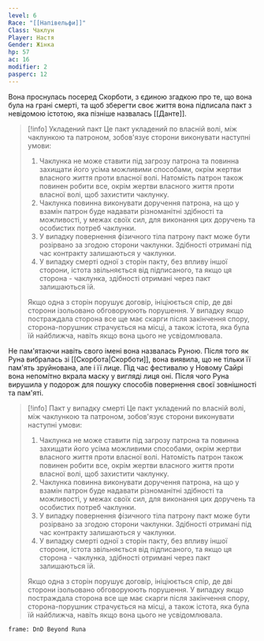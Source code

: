 ```yaml
---
level: 6
Race: "[[Напівельфи]]"
Class: Чаклун
Player: Настя
Gender: Жінка
hp: 57
ac: 16
modifier: 2
pasperc: 12
---
```

Вона проснулась посеред Скорботи, з єдиною згадкою про те, що вона була на грані смерті, та щоб зберегти своє життя вона підписала пакт з невідомою істотою, яка пізніше назвалась [[Данте]].
> [!info] Укладений пакт
> Це пакт укладений по власній волі, між чаклункою та патроном, зобов'язує сторони виконувати наступні умови:
> 1. Чаклунка не може ставити під загрозу патрона та повинна захищати його усіма можливими способами, окрім жертви власного життя проти власної волі. Натомість патрон також повинен робити все, окрім жертви власного життя проти власної волі, щоб захистити чаклунку.
> 2. Чаклунка повинна виконувати доручення патрона, на що у взамін патрон буде надавати різноманітні здібності та можливості, у межах своїх сил, для виконання цих доручень та особистих потреб чаклунки.
> 3. У випадку повернення фізичного тіла патрону пакт може бути розірвано за згодою сторони чаклунки. Здібності отримані під час контракту залишаються у чаклунки.
> 4. У випадку смерті одної з сторін пакту, без впливу іншої сторони, істота звільняється від підписаного, та якщо ця сторона - чаклунка, здібності отримані через пакт залишаються їй.
> 
> Якщо одна з сторін порушує договір, ініціюється спір, де дві сторони ізольовано обговоруюють порушення. У випадку якщо постраждала сторона все ще має скарги після закінчення спору, сторона-порушник страчується на місці, а також істота, яка була їй найближча, навіть якщо вона цього не усвідомлювала.

Не пам'ятаючи навіть свого імені вона назвалась Руною. Після того як Руна вибралась зі [[Скорбота|Скорботи]], вона виявила, що не тільки її пам'ять зруйнована, але і її лице. Під час фестивалю у Новому Сайрі вона непомітно вкрала маску у вигляді лиця оні. Після чого Руна вирушила у подорож для пошуку способів повернення своєї зовнішності та пам'яті.
> [!info] Пакт у випадку смерті
> Це пакт укладений по власній волі, між чаклункою та патроном, зобов'язує сторони виконувати наступні умови:
> 1. Чаклунка не може ставити під загрозу патрона та повинна захищати його усіма можливими способами, окрім жертви власного життя проти власної волі. Натомість патрон також повинен робити все, окрім жертви власного життя проти власної волі, щоб захистити чаклунку.
> 2. Чаклунка повинна виконувати доручення патрона, на що у взамін патрон буде надавати різноманітні здібності та можливості, у межах своїх сил, для виконання цих доручень та особистих потреб чаклунки.
> 3. У випадку повернення фізичного тіла патрону пакт може бути розірвано за згодою сторони чаклунки. Здібності отримані під час контракту залишаються у чаклунки.
> 4. У випадку смерті одної з сторін пакту, без впливу іншої сторони, істота звільняється від підписаного, та якщо ця сторона - чаклунка, здібності отримані через пакт залишаються їй.
> 
> Якщо одна з сторін порушує договір, ініціюється спір, де дві сторони ізольовано обговоруюють порушення. У випадку якщо постраждала сторона все ще має скарги після закінчення спору, сторона-порушник страчується на місці, а також істота, яка була їй найближча, навіть якщо вона цього не усвідомлювала.
```custom-frames
frame: DnD Beyond Runa
```